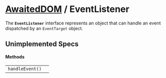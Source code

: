 # [AwaitedDOM](/docs/basic-client/awaited-dom) <span>/</span> EventListener

<div class='overview'>The <strong><code>EventListener</code></strong> interface represents an object that can handle an event dispatched by an <code>EventTarget</code> object.</div>

## Unimplemented Specs

#### Methods

|     |     |
| --- | --- |
| `handleEvent()` |  |
